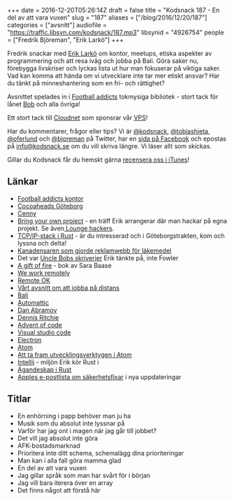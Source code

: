 +++
date = 2016-12-20T05:26:14Z
draft = false
title = "Kodsnack 187 - En del av att vara vuxen"
slug = "187"
aliases = ["/blog/2016/12/20/187"]
categories = ["avsnitt"]
audiofile = "https://traffic.libsyn.com/kodsnack/187.mp3"
libsynid = "4926754"
people = ["Fredrik Björeman", "Erik Larkö"]
+++

Fredrik snackar med [Erik Larkö](https://twitter.com/eriklarko) om kontor, meetups, etiska aspekter av programmering och att resa iväg och jobba på Bali. Göra saker nu, förebygga livskriser och lyckas lista ut hur man fokuserar på viktiga saker. Vad kan komma att hända om vi utvecklare inte tar mer etiskt ansvar? Har du tänkt på minneshantering som en fri- och rättighet?

Avsnittet spelades in i [Football addicts](https://www.footballaddicts.com/) tokmysiga bibliotek - stort tack för lånet [Bob](https://twitter.com/b0bben) och alla övriga!

Ett stort tack till [Cloudnet](http://www.cloudnet.se) som sponsrar vår [VPS](http://en.wikipedia.org/wiki/Virtual_private_server)!

Har du kommentarer, frågor eller tips? Vi är [@kodsnack](https://www.twitter.com/kodsnack), [@tobiashieta](https://www.twitter.com/tobiashieta), [@oferlund](https://www.twitter.com/oferlund) och [@bjoreman](https://www.twitter.com/bjoreman) på Twitter, har en [sida på Facebook](https://www.facebook.com/kodsnack) och epostas på [info@kodsnack.se](mailto:info@kodsnack.se) om du vill skriva längre. Vi läser allt som skickas.

Gillar du Kodsnack får du hemskt gärna [recensera oss i iTunes](http://itunes.apple.com/se/podcast/kodsnack/id561631498?l=en)!

## Länkar ##
* [Football addicts kontor](http://blog.footballaddicts.com/the-worlds-best-office/)
* [Cocoaheads Göteborg](https://www.meetup.com/cocoaheads-goteborg/)
* [Cenny](https://twitter.com/Cennydavidsson)
* [Bring your own project](https://www.meetup.com/Bring-Your-Own-Project-Gothenburg/) - en träff Erik arrangerar där man hackar på egna projekt. Se även[ Lounge hackers](https://www.meetup.com/Goteborg-Lounge-Hackers/).
* [TCP/IP-stack i Rust](https://www.meetup.com/Bring-Your-Own-Project-Gothenburg/events/236050059/) - är du intresserad och i Göteborgstrakten, kom och lyssna och delta!
* [Kanadensaren som gjorde reklamwebb för läkemedel](https://medium.freecodecamp.com/the-code-im-still-ashamed-of-e4c021dff55e#.izwqp96lz)
* Det var [Uncle Bobs skriverier](http://blog.cleancoder.com/uncle-bob/2014/11/15/WeRuleTheWorld.html) Erik tänkte på, inte Fowler
* [A gift of fire](https://www.amazon.com/Gift-Fire-Ethical-Computing-Technology/dp/0132492679) - bok av Sara Baase
* [We work remotely](https://weworkremotely.com/)
* [Remote OK](https://remoteok.io/)
* [Vårt avsnitt om att jobba på distans](https://kodsnack.se/164/)
* [Bali](https://en.wikipedia.org/wiki/Bali)
* [Automattic](https://automattic.com/)
* [Dan Abramov](https://twitter.com/dan_abramov?lang=sv)
* [Dennis Ritchie](https://en.wikipedia.org/wiki/Dennis_Ritchie)
* [Advent of code](http://adventofcode.com/)
* [Visual studio code](https://code.visualstudio.com/)
* [Electron](http://electron.atom.io/)
* [Atom](https://atom.io/)
* [Att ta fram utvecklingsverktygen i Atom](https://discuss.atom.io/t/how-to-make-developer-tools-appear/16232)
* [Intellij](https://en.wikipedia.org/wiki/IntelliJ_IDEA) - miljön Erik kör Rust i
* [Ägandeskap i Rust](https://doc.rust-lang.org/book/ownership.html)
* [Apples e-postlista om säkerhetsfixar](https://lists.apple.com/mailman/listinfo/security-announce/) i nya uppdateringar

## Titlar ##
* En enhörning i papp behöver man ju ha
* Musik som du absolut inte lyssnar på
* Varför har jag ont i magen när jag går till jobbet?
* Det vill jag absolut inte göra
* AFK-bostadsmarknad
* Prioritera inte ditt schema, schemalägg dina prioriteringar
* Man kan i alla fall göra mamma glad
* En del av att vara vuxen
* Jag gillar språk som man har svårt för i början
* Jag vill bara iterera över en array
* Det finns något att förstå här